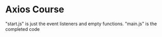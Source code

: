# Axios Course


"start.js" is just the event listeners and empty functions. "main.js" is the completed code
